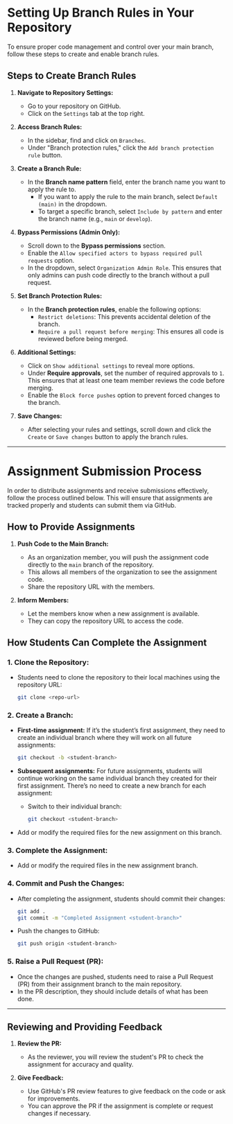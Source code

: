 # Setting Up Branch Rules in Your Repository

To ensure proper code management and control over your main branch, follow these steps to create and enable branch rules.

## Steps to Create Branch Rules

1. **Navigate to Repository Settings:**
   - Go to your repository on GitHub.
   - Click on the `Settings` tab at the top right.

2. **Access Branch Rules:**
   - In the sidebar, find and click on `Branches`.
   - Under "Branch protection rules," click the `Add branch protection rule` button.

3. **Create a Branch Rule:**
   - In the **Branch name pattern** field, enter the branch name you want to apply the rule to.
     - If you want to apply the rule to the main branch, select `Default (main)` in the dropdown.
     - To target a specific branch, select `Include by pattern` and enter the branch name (e.g., `main` or `develop`).

4. **Bypass Permissions (Admin Only):**
   - Scroll down to the **Bypass permissions** section.
   - Enable the `Allow specified actors to bypass required pull requests` option.
   - In the dropdown, select `Organization Admin Role`. This ensures that only admins can push code directly to the branch without a pull request.

5. **Set Branch Protection Rules:**
   - In the **Branch protection rules**, enable the following options:
     - `Restrict deletions`: This prevents accidental deletion of the branch.
     - `Require a pull request before merging`: This ensures all code is reviewed before being merged.

6. **Additional Settings:**
   - Click on `Show additional settings` to reveal more options.
   - Under **Require approvals**, set the number of required approvals to `1`. This ensures that at least one team member reviews the code before merging.
   - Enable the `Block force pushes` option to prevent forced changes to the branch.

7. **Save Changes:**
   - After selecting your rules and settings, scroll down and click the `Create` or `Save changes` button to apply the branch rules.

---

# Assignment Submission Process

In order to distribute assignments and receive submissions effectively, follow the process outlined below. This will ensure that assignments are tracked properly and students can submit them via GitHub.

## How to Provide Assignments

1. **Push Code to the Main Branch:**
   - As an organization member, you will push the assignment code directly to the `main` branch of the repository.
   - This allows all members of the organization to see the assignment code.
   - Share the repository URL with the members.

2. **Inform Members:**
   - Let the members know when a new assignment is available.
   - They can copy the repository URL to access the code.

## How Students Can Complete the Assignment

### 1. **Clone the Repository:**
   - Students need to clone the repository to their local machines using the repository URL:
     ```bash
     git clone <repo-url>
     ```

### 2. **Create a Branch:**
   - **First-time assignment:** If it’s the student’s first assignment, they need to create an individual branch where they will work on all future assignments:
     ```bash
     git checkout -b <student-branch>
     ```

   - **Subsequent assignments:** For future assignments, students will continue working on the same individual branch they created for their first assignment. There’s no need to create a new branch for each assignment:
     - Switch to their individual branch:
       ```bash
       git checkout <student-branch>
       ```
   
   - Add or modify the required files for the new assignment on this branch.

### 3. **Complete the Assignment:**
   - Add or modify the required files in the new assignment branch.

### 4. **Commit and Push the Changes:**
   - After completing the assignment, students should commit their changes:
     ```bash
     git add .
     git commit -m "Completed Assignment <student-branch>"
     ```
   - Push the changes to GitHub:
     ```bash
     git push origin <student-branch>
     ```

### 5. **Raise a Pull Request (PR):**
   - Once the changes are pushed, students need to raise a Pull Request (PR) from their assignment branch to the main repository.
   - In the PR description, they should include details of what has been done.

---

## Reviewing and Providing Feedback

1. **Review the PR:**
   - As the reviewer, you will review the student's PR to check the assignment for accuracy and quality.

2. **Give Feedback:**
   - Use GitHub's PR review features to give feedback on the code or ask for improvements.
   - You can approve the PR if the assignment is complete or request changes if necessary.
